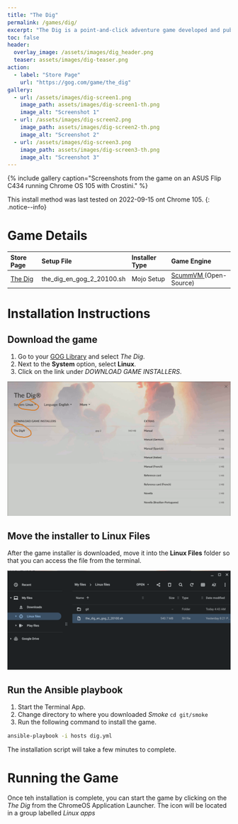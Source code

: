 ```yaml
---
title: "The Dig"
permalink: /games/dig/
excerpt: "The Dig is a point-and-click adventure game developed and published by LucasArts."
toc: false
header:
  overlay_image: /assets/images/dig_header.png
  teaser: assets/images/dig-teaser.png
action:
  - label: "Store Page"
    url: "https://gog.com/game/the_dig"
gallery:
  - url: /assets/images/dig-screen1.png
    image_path: assets/images/dig-screen1-th.png
    image_alt: "Screenshot 1"
  - url: /assets/images/dig-screen2.png
    image_path: assets/images/dig-screen2-th.png
    image_alt: "Screenshot 2"
  - url: /assets/images/dig-screen3.png
    image_path: assets/images/dig-screen3-th.png
    image_alt: "Screenshot 3"
---
```


{% include gallery caption="Screenshots from the game on an ASUS Flip C434 running Chrome OS 105 with Crostini." %}

This install method was last tested on 2022-09-15 ont Chrome 105.
{: .notice--info}

# Game Details

| Store Page | Setup File | Installer Type | Game Engine |
|:--|:--|:--|:--|
|[The Dig <i class="fas fa-external-link-alt"></i>](https://gog.com/game/the_dig)| the_dig_en_gog_2_20100.sh | Mojo Setup | [ScummVM <i class="fas fa-external-link-alt"></i>](https://scummvm.org) (Open-Source) |

# Installation Instructions

## Download the game

1. Go to your [GOG Library](https://www.gog.com/en/account) and select *The Dig*.
2. Next to the **System** option, select **Linux**.
3. Click on the link under *DOWNLOAD GAME INSTALLERS*.

![The Dig Download page](/assets/images/dig-download.png)

## Move the installer to Linux Files

After the game installer is downloaded, move it into the **Linux Files** folder so that you can access the file from the terminal.

![The Dig installer files](/assets/images/dig-files.png)

## Run the Ansible playbook

1. Start the Terminal App.
2. Change directory to where you downloaded *Smoke* `cd git/smoke`
3. Run the following command to install the game.

~~~bash
ansible-playbook -i hosts dig.yml
~~~

The installation script will take a few minutes to complete.

# Running the Game

Once teh installation is complete, you can start the game by clicking on the *The Dig* from the ChromeOS Application Launcher.  The icon will be located in a group labelled *Linux apps*
